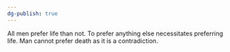 ```yaml
---
dg-publish: true
---
```

All men prefer life than not. To prefer anything else necessitates preferring life.
Man cannot prefer death as it is a contradiction.